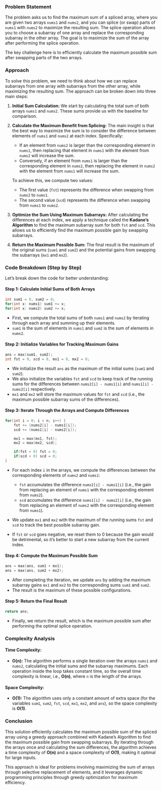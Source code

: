 ### Problem Statement

The problem asks us to find the maximum sum of a spliced array, where you are given two arrays `nums1` and `nums2`, and you can splice (or swap) parts of `nums1` with `nums2` to maximize the resulting sum. The splice operation allows you to choose a subarray of one array and replace the corresponding subarray in the other array. The goal is to maximize the sum of the array after performing the splice operation.

The key challenge here is to efficiently calculate the maximum possible sum after swapping parts of the two arrays.

### Approach

To solve this problem, we need to think about how we can replace subarrays from one array with subarrays from the other array, while maximizing the resulting sum. The approach can be broken down into three main steps:

1. **Initial Sum Calculation:**
   We start by calculating the total sum of both arrays `nums1` and `nums2`. These sums provide us with the baseline for comparison.

2. **Calculate the Maximum Benefit from Splicing:**
   The main insight is that the best way to maximize the sum is to consider the difference between elements of `nums1` and `nums2` at each index. Specifically:
   - If an element from `nums2` is larger than the corresponding element in `nums1`, then replacing that element in `nums1` with the element from `nums2` will increase the sum.
   - Conversely, if an element from `nums1` is larger than the corresponding element in `nums2`, then replacing the element in `nums2` with the element from `nums1` will increase the sum.

   To achieve this, we compute two values:
   - The first value (`fst`) represents the difference when swapping from `nums2` to `nums1`.
   - The second value (`scd`) represents the difference when swapping from `nums1` to `nums2`.

3. **Optimize the Sum Using Maximum Subarrays:**
   After calculating the differences at each index, we apply a technique called the **Kadane’s Algorithm** to find the maximum subarray sum for both `fst` and `scd`. This allows us to efficiently find the maximum possible gain by swapping subarrays.

4. **Return the Maximum Possible Sum:**
   The final result is the maximum of the original sums (`sum1` and `sum2`) and the potential gains from swapping the subarrays (`mx1` and `mx2`).

### Code Breakdown (Step by Step)

Let’s break down the code for better understanding:

#### Step 1: Calculate Initial Sums of Both Arrays

```cpp
int sum1 = 0, sum2 = 0;
for(int x: nums1) sum1 += x;
for(int x: nums2) sum2 += x;
```

- First, we compute the total sums of both `nums1` and `nums2` by iterating through each array and summing up their elements.
- `sum1` is the sum of elements in `nums1` and `sum2` is the sum of elements in `nums2`.

#### Step 2: Initialize Variables for Tracking Maximum Gains

```cpp
ans = max(sum1, sum2);
int fst = 0, scd = 0, mx1 = 0, mx2 = 0;
```

- We initialize the result `ans` as the maximum of the initial sums (`sum1` and `sum2`).
- We also initialize the variables `fst` and `scd` to keep track of the running sums for the differences between `nums2[i] - nums1[i]` and `nums1[i] - nums2[i]` respectively.
- `mx1` and `mx2` will store the maximum values for `fst` and `scd` (i.e., the maximum possible subarray sums of the differences).

#### Step 3: Iterate Through the Arrays and Compute Differences

```cpp
for(int i = 0; i < n; i++) {
    fst += (nums2[i] - nums1[i]);
    scd += (nums1[i] - nums2[i]);

    mx1 = max(mx1, fst);
    mx2 = max(mx2, scd);

    if(fst < 0) fst = 0;
    if(scd < 0) scd = 0;
}
```

- For each index `i` in the arrays, we compute the differences between the corresponding elements of `nums2` and `nums1`:
  - `fst` accumulates the difference `nums2[i] - nums1[i]` (i.e., the gain from replacing an element of `nums1` with the corresponding element from `nums2`).
  - `scd` accumulates the difference `nums1[i] - nums2[i]` (i.e., the gain from replacing an element of `nums2` with the corresponding element from `nums1`).
  
- We update `mx1` and `mx2` with the maximum of the running sums `fst` and `scd` to track the best possible subarray gain.
- If `fst` or `scd` goes negative, we reset them to 0 because the gain would be detrimental, so it’s better to start a new subarray from the current index.

#### Step 4: Compute the Maximum Possible Sum

```cpp
ans = max(ans, sum1 + mx1);
ans = max(ans, sum2 + mx2);
```

- After completing the iteration, we update `ans` by adding the maximum subarray gains `mx1` and `mx2` to the corresponding sums `sum1` and `sum2`.
- The result is the maximum of these possible configurations.

#### Step 5: Return the Final Result

```cpp
return ans;
```

- Finally, we return the result, which is the maximum possible sum after performing the optimal splice operation.

### Complexity Analysis

#### Time Complexity:
- **O(n):** The algorithm performs a single iteration over the arrays `nums1` and `nums2`, calculating the initial sums and the subarray maximums. Each operation inside the loop takes constant time, so the overall time complexity is linear, i.e., **O(n)**, where `n` is the length of the arrays.

#### Space Complexity:
- **O(1):** The algorithm uses only a constant amount of extra space (for the variables `sum1`, `sum2`, `fst`, `scd`, `mx1`, `mx2`, and `ans`), so the space complexity is **O(1)**.

### Conclusion

This solution efficiently calculates the maximum possible sum of the spliced array using a greedy approach combined with Kadane’s Algorithm to find the maximum possible gain from swapping subarrays. By iterating through the arrays once and calculating the sum differences, the algorithm achieves a time complexity of **O(n)** and a space complexity of **O(1)**, making it optimal for large inputs.

This approach is ideal for problems involving maximizing the sum of arrays through selective replacement of elements, and it leverages dynamic programming principles through greedy optimization for maximum efficiency.